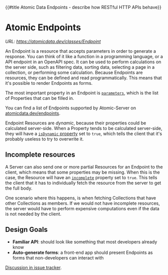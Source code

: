 {{#title Atomic Data Endpoints - describe how RESTful HTTP APIs behave}}
# Atomic Endpoints

_URL: https://atomicdata.dev/classes/Endpoint_

An Endpoint is a resource that accepts parameters in order to generate a response.
You can think of it like a function in a programming language, or a API endpoint in an OpenAPI spec.
It can be used to perform calculations on the server side, such as filtering data, sorting data, selecting a page in a collection, or performing some calculation.
Because Endpoints are resources, they can be defined and read programmatically.
This means that it's possible to render Endpoints as forms.

The most important property in an Endpoint is [`parameters`](https://atomicdata.dev/properties/endpoint/parameters), which is the list of Properties that can be filled in.

You can find a list of Endpoints supported by Atomic-Server on [atomicdata.dev/endpoints](https://atomicdata.dev/endpoints).

Endpoint Resources are _dynamic_, because their properties could be calculated server-side.
When a Property tends to be calculated server-side, they will have a [`isDynamic` property](https://atomicdata.dev/properties/isDynamic) set to `true`, which tells the client that it's probably useless to try to overwrite it.

## Incomplete resources

A Server can also send one or more partial Resources for an Endpoint to the client, which means that some properties may be missing.
When this is the case, the Resource will have an [`incomplete`](https://atomicdata.dev/properties/incomplete) property set to `true`.
This tells the client that it has to individually fetch the resource from the server to get the full body.

One scenario where this happens, is when fetching Collections that have other Collections as members.
If we would not have incomplete resources, the server would have to perform expensive computations even if the data is not needed by the client.

## Design Goals

- **Familiar API**: should look like something that most developers already know
- **Auto-generate forms**: a front-end app should present Endpoints as forms that non-developers can interact with

[Discussion in issue tracker](https://github.com/ontola/atomic-data-docs/issues/15).
